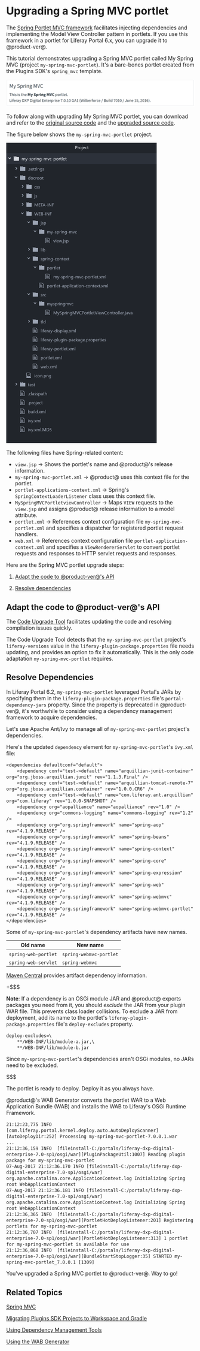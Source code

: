 # Upgrading a Spring MVC portlet [](id=upgrading-a-spring-mvc-portlet)

The [Spring Portlet MVC framework](https://docs.spring.io/spring/docs/current/spring-framework-reference/html/portlet.html)
facilitates injecting dependencies and implementing the Model View Controller
pattern in portlets. If you use this framework in a portlet for Liferay Portal
6.x, you can upgrade it to @product-ver@. 

This tutorial demonstrates upgrading a Spring MVC portlet called My Spring MVC
(project `my-spring-mvc-portlet`). It's a bare-bones portlet created from the
Plugins SDK's `spring_mvc` template. 

![Figure 1: My Spring MVC portlet shows its name and @product@'s information.](../../../../images/upgraded-spring-mvc-portlet.png)

To follow along with upgrading My Spring MVC portlet, you can download and
refer to the
[original source code](https://dev.liferay.com/documents/10184/656312/my-spring-mvc-portlet-pre-7-0-upgrade.zip)
and the 
[upgraded source code](https://dev.liferay.com/documents/10184/656312/my-spring-mvc-portlet-post-7-0-upgrade.zip).

The figure below shows the `my-spring-mvc-portlet` project.

![Figure 2: The `my-spring-mvc-portlet` project has traditional Liferay plugin files, Spring Portlet MVC application contexts (in `spring-context/`), and a controller class `MySpringMVCPortletviewController`. ](../../../../images/upgrading-spring-mvc-portlets-folder-structure.png)

The following files have Spring-related content:

-   `view.jsp` &rarr; Shows the portlet's name and @product@'s release
    information.
-   `my-spring-mvc-portlet.xml` &rarr; @product@ uses this context file for the
    portlet.
-   `portlet-applications-context.xml` &rarr; Spring's
    `SpringContextLoaderListener` class uses this context file. 
-   `MySpringMVCPortletviewController` &rarr; Maps `VIEW` requests to the
    `view.jsp` and assigns @product@ release information to a model attribute.
-   `portlet.xml` &rarr; References context configuration file
    `my-spring-mvc-portlet.xml` and specifies a dispatcher for registered
    portlet request handlers.
-   `web.xml` &rarr; References context configuration file
    `portlet-application-context.xml` and specifies a `ViewRendererServlet` to
    convert portlet requests and responses to HTTP servlet requests and
    responses.

Here are the Spring MVC portlet upgrade steps:

1.  [Adapt the code to @product-ver@'s API](#adapt-the-code-to-liferay-api-changes)

2.  [Resolve dependencies](#resolve-dependencies)

## Adapt the code to @product-ver@'s API [](id=adapt-the-code-to-liferay-api-changes)

The
[Code Upgrade Tool](/develop/tutorials/-/knowledge_base/7-0/adapting-to-liferay-7s-api-with-the-code-upgrade-tool)
facilitates updating the code and resolving compilation issues quickly.

The Code Upgrade Tool detects that the `my-spring-mvc-portlet` project's
`liferay-versions` value in the `liferay-plugin-package.properties` file  needs
updating, and provides an option to fix it automatically. This is the only code
adaptation `my-spring-mvc-portlet` requires. 

## Resolve Dependencies [](id=resolve-dependencies)

In Liferay Portal 6.2, `my-spring-mvc-portlet` leveraged Portal's JARs by
specifying them in the `liferay-plugin-package.properties` file's
`portal-dependency-jars` property. Since the property is deprecated in
@product-ver@, it's worthwhile to consider using a dependency management
framework to acquire dependencies. 

Let's use Apache Ant/Ivy to manage all of `my-spring-mvc-portlet` project's
dependencies.

Here's the updated `dependency` element for `my-spring-mvc-portlet`'s `ivy.xml`
file:

    <dependencies defaultconf="default">
        <dependency conf="test->default" name="arquillian-junit-container" org="org.jboss.arquillian.junit" rev="1.1.3.Final" />
        <dependency conf="test->default" name="arquillian-tomcat-remote-7" org="org.jboss.arquillian.container" rev="1.0.0.CR6" />
        <dependency conf="test->default" name="com.liferay.ant.arquillian" org="com.liferay" rev="1.0.0-SNAPSHOT" />
        <dependency org="aopalliance" name="aopalliance" rev="1.0" />
        <dependency org="commons-logging" name="commons-logging" rev="1.2" />
        <dependency org="org.springframework" name="spring-aop" rev="4.1.9.RELEASE" />
        <dependency org="org.springframework" name="spring-beans" rev="4.1.9.RELEASE" />
        <dependency org="org.springframework" name="spring-context" rev="4.1.9.RELEASE" />
        <dependency org="org.springframework" name="spring-core" rev="4.1.9.RELEASE" />
        <dependency org="org.springframework" name="spring-expression" rev="4.1.9.RELEASE" />
        <dependency org="org.springframework" name="spring-web" rev="4.1.9.RELEASE" />
        <dependency org="org.springframework" name="spring-webmvc" rev="4.1.9.RELEASE" />
        <dependency org="org.springframework" name="spring-webmvc-portlet" rev="4.1.9.RELEASE" />
    </dependencies>

Some of `my-spring-mvc-portlet`'s dependency artifacts have new names. 

 Old name | New name |
 -------- | -------- |
 `spring-web-portlet` | `spring-webmvc-portlet` |
 `spring-web-servlet` | `spring-webmvc` |

[Maven Central](https://search.maven.org/) provides artifact dependency information. 

+$$$

**Note**: If a dependency is an OSGi module JAR and @product@ exports packages
you need from it, you should *exclude* the JAR from your plugin WAR file. This
prevents class loader collisions. To exclude a JAR from deployment, add its name
to the portlet's `liferay-plugin-package.properties` file's `deploy-excludes`
property.

    deploy-excludes=\
        **/WEB-INF/lib/module-a.jar,\ 
        **/WEB-INF/lib/module-b.jar

Since `my-spring-mvc-portlet`'s dependencies aren't OSGi modules, no JARs
need to be excluded.

$$$

The portlet is ready to deploy. Deploy it as you always have.

@product@'s WAB Generator converts the portlet WAR to a Web Application Bundle
(WAB) and installs the WAB to Liferay's OSGi Runtime Framework. 

    21:12:23,775 INFO  [com.liferay.portal.kernel.deploy.auto.AutoDeployScanner][AutoDeployDir:252] Processing my-spring-mvc-portlet-7.0.0.1.war
    ...
    21:12:36,159 INFO  [fileinstall-C:/portals/liferay-dxp-digital-enterprise-7.0-sp1/osgi/war][PluginPackageUtil:1007] Reading plugin package for my-spring-mvc-portlet
    07-Aug-2017 21:12:36.170 INFO [fileinstall-C:/portals/liferay-dxp-digital-enterprise-7.0-sp1/osgi/war] org.apache.catalina.core.ApplicationContext.log Initializing Spring root WebApplicationContext
    07-Aug-2017 21:12:36.181 INFO [fileinstall-C:/portals/liferay-dxp-digital-enterprise-7.0-sp1/osgi/war] org.apache.catalina.core.ApplicationContext.log Initializing Spring root WebApplicationContext
    21:12:36,365 INFO  [fileinstall-C:/portals/liferay-dxp-digital-enterprise-7.0-sp1/osgi/war][PortletHotDeployListener:201] Registering portlets for my-spring-mvc-portlet
    21:12:36,707 INFO  [fileinstall-C:/portals/liferay-dxp-digital-enterprise-7.0-sp1/osgi/war][PortletHotDeployListener:313] 1 portlet for my-spring-mvc-portlet is available for use
    21:12:36,868 INFO  [fileinstall-C:/portals/liferay-dxp-digital-enterprise-7.0-sp1/osgi/war][BundleStartStopLogger:35] STARTED my-spring-mvc-portlet_7.0.0.1 [1309]

You've upgraded a Spring MVC portlet to @product-ver@. Way to go!

## Related Topics [](id=related-topics)

[Spring MVC](/develop/tutorials/-/knowledge_base/7-0/spring-mvc)

[Migrating Plugins SDK Projects to Workspace and Gradle](/develop/tutorials/-/knowledge_base/7-0/migrating-traditional-plugins-to-workspace-web-applications)

[Using Dependency Management Tools](/develop/tutorials/-/knowledge_base/7-0/resolving-a-plugins-dependencies#managing-dependencies-with-ivy)

[Using the WAB Generator](/develop/tutorials/-/knowledge_base/7-0/using-the-wab-generator)
